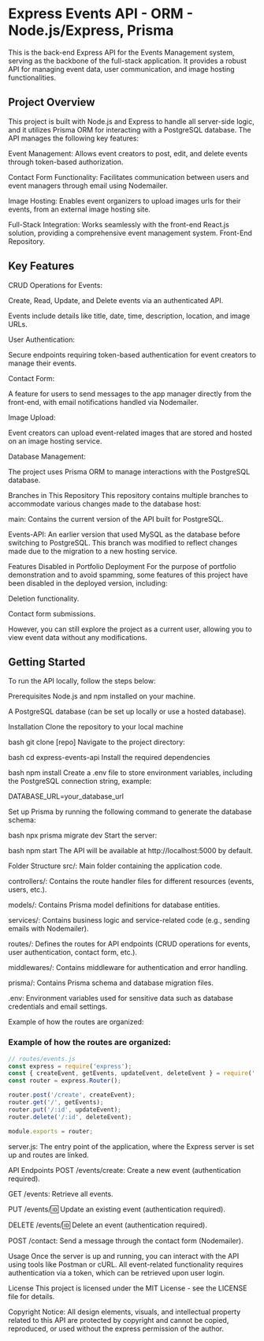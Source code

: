 # Express Events API - ORM - Node.js/Express, Prisma
This is the back-end Express API for the Events Management system, serving as the backbone of the full-stack application. It provides a robust API for managing event data, user communication, and image hosting functionalities.


## Project Overview
This project is built with Node.js and Express to handle all server-side logic, and it utilizes Prisma ORM for interacting with a PostgreSQL database. The API manages the following key features:

Event Management: Allows event creators to post, edit, and delete events through token-based authorization.

Contact Form Functionality: Facilitates communication between users and event managers through email using Nodemailer.

Image Hosting: Enables event organizers to upload images urls for their events, from an external image hosting site.

Full-Stack Integration: Works seamlessly with the front-end React.js solution, providing a comprehensive event management system. Front-End Repository.

## Key Features
CRUD Operations for Events:

Create, Read, Update, and Delete events via an authenticated API.

Events include details like title, date, time, description, location, and image URLs.

User Authentication:

Secure endpoints requiring token-based authentication for event creators to manage their events.

Contact Form:

A feature for users to send messages to the app manager directly from the front-end, with email notifications handled via Nodemailer.

Image Upload:

Event creators can upload event-related images that are stored and hosted on an image hosting service.

Database Management:

The project uses Prisma ORM to manage interactions with the PostgreSQL database.

Branches in This Repository
This repository contains multiple branches to accommodate various changes made to the database host:

main: Contains the current version of the API built for PostgreSQL.

Events-API: An earlier version that used MySQL as the database before switching to PostgreSQL. This branch was modified to reflect changes made due to the migration to a new hosting service.

Features Disabled in Portfolio Deployment
For the purpose of portfolio demonstration and to avoid spamming, some features of this project have been disabled in the deployed version, including:

Deletion functionality.

Contact form submissions.

However, you can still explore the project as a current user, allowing you to view event data without any modifications.

## Getting Started
To run the API locally, follow the steps below:

Prerequisites
Node.js and npm installed on your machine.

A PostgreSQL database (can be set up locally or use a hosted database).

Installation
Clone the repository to your local machine

bash
git clone [repo]
Navigate to the project directory:

bash
cd express-events-api
Install the required dependencies

bash
npm install
Create a .env file to store environment variables, including the PostgreSQL connection string, example: 

DATABASE_URL=your_database_url

Set up Prisma by running the following command to generate the database schema:

bash
npx prisma migrate dev
Start the server:

bash
npm start
The API will be available at http://localhost:5000 by default.

Folder Structure
src/: Main folder containing the application code.

controllers/: Contains the route handler files for different resources (events, users, etc.).

models/: Contains Prisma model definitions for database entities.

services/: Contains business logic and service-related code (e.g., sending emails with Nodemailer).

routes/: Defines the routes for API endpoints (CRUD operations for events, user authentication, contact form, etc.).

middlewares/: Contains middleware for authentication and error handling.

prisma/: Contains Prisma schema and database migration files.

.env: Environment variables used for sensitive data such as database credentials and email settings.

Example of how the routes are organized:

### Example of how the routes are organized:

```js
// routes/events.js
const express = require('express');
const { createEvent, getEvents, updateEvent, deleteEvent } = require('../controllers/eventController');
const router = express.Router();

router.post('/create', createEvent);
router.get('/', getEvents);
router.put('/:id', updateEvent);
router.delete('/:id', deleteEvent);

module.exports = router;
```
server.js: The entry point of the application, where the Express server is set up and routes are linked.

API Endpoints
POST /events/create: Create a new event (authentication required).

GET /events: Retrieve all events.

PUT /events/:id: Update an existing event (authentication required).

DELETE /events/:id: Delete an event (authentication required).

POST /contact: Send a message through the contact form (Nodemailer).

Usage
Once the server is up and running, you can interact with the API using tools like Postman or cURL. All event-related functionality requires authentication via a token, which can be retrieved upon user login.

License
This project is licensed under the MIT License - see the LICENSE file for details.

Copyright Notice: All design elements, visuals, and intellectual property related to this API are protected by copyright and cannot be copied, reproduced, or used without the express permission of the author.

